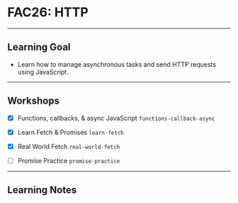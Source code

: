 # FAC26: HTTP

---

## Learning Goal

- Learn how to manage asynchronous tasks and send HTTP requests using JavaScript.

---

## Workshops

- [x] Functions, callbacks, & async JavaScript
      <code>functions-callback-async</code>
      
- [x] Learn Fetch & Promises 
      <code>learn-fetch</code>
      
- [x] Real World Fetch
      <code>real-world-fetch</code>
      
- [ ] Promise Practice
      <code>promise-practice</code>

---

## Learning Notes
